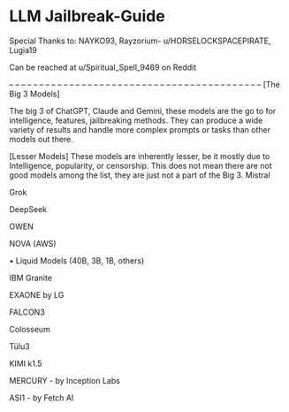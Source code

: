 # LLM Jailbreak-Guide
Special Thanks to: NAYKO93, Rayzorium- u/HORSELOCKSPACEPIRATE, Lugia19

Can be reached at u/Spiritual_Spell_9469 on Reddit

– – – – – – – – – – – – – – – – – – – – – – – – – – – – – – – – – – – – – – – – – – 
[The Big 3 Models]

The big 3 of ChatGPT, Claude and Gemini, these models are the go to for intelligence, features, jailbreaking methods. They can produce a wide variety of results and handle more complex prompts or tasks than other models out there.

[Lesser Models]
These models are inherently lesser, be it mostly due to Intelligence, popularity, or censorship. This does not mean there are not good models among the list, they are just not a part of the Big 3.
Mistral

Grok

DeepSeek

OWEN

NOVA (AWS)

• Liquid Models (40B, 3B, 1B, others)

IBM Granite

EXAONE by LG

FALCON3

Colosseum

Tülu3

KIMI k1.5

MERCURY - by Inception Labs

ASI1 - by Fetch Al
